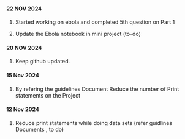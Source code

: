 #### 22 NOV 2024
1) Started working on ebola and completed 5th question on Part 1

2) Update the Ebola notebook in mini project (to-do)

#### 20 NOV 2024
1) Keep github updated.

#### 15 Nov 2024
1) By refering the guidelines Document Reduce the number of Print statements on the Project

#### 12 Nov 2024
1) Reduce print statements while doing data sets (refer guidlines Documents , to do)
